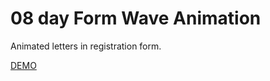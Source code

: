 # 08 day Form Wave Animation

Animated letters in registration form.

[DEMO](https://voloshin-sergei.github.io/50_days/01_day%20Form%20wave%20animation/)
